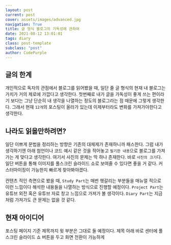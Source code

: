 ```yaml
---
layout: post
current: post
cover: assets/images/advanced.jpg
navigation: True
title: 글 형식 블로그의 가독성에 관하여
date: 2021-08-12 13:01:01
tags: diary
class: post-template
subclass: "post"
author: CodePurple
---
```


## 글의 한계

개인적으로 독자의 관점에서 블로그를 읽어봤을 때, 일단 줄 글 형식의 현재 내 블로그는 가치가 거의 제로에 가깝다고 생각한다. 첫번째로 내가 글을 가독성이 좋게 쓰는 편이라기 보다는 그냥 단순히 내 생각을 나열하는 정도의 블로그라는 점 때문에 그렇게 생각한다. 그래서 현재 `12개`의 포스팅이 올라가 있는데 이제부터라도 변화를 가져가야한다고 생각한다.

## 나라도 읽을만하려면?

일단 이쁘게 문법을 정리하는 방향은 기존의 대체제가 존재하니까 패스한다. 그럼 내가 생각하기엔 아래 첨언이나 코드 예시 같은 것을 적어놓고 `필기한 내용`으로 블로그를 가져가는 게 맞다고 생각한다. 여기서 사진의 문제는 딱 하나 존재한다. 바로 `사진의 크기`다. 일단 버튼을 통해 이미지를 풀스크린 슬라이드 쇼로 보여줄 수 있다면 좋을 거 같다. 커스터마이징이 가능한지 빠르게 찾아봐야겠다. <br>

컨텐츠 적인 측면으로 봤을 때, `Study Part`는 매번 헷갈리는 부분들을 매뉴얼 적으로 이런 느낌이다 해석한 내용들을 나열하는 방식으로 진행할 예정이다. `Project Part`는 유튜브 외전 혹은 유튜브 자료 창고 느낌으로 가져가 볼 생각이다. `Diary Part`는 지금처럼 가져가도 큰 문제는 없을 것 같다.

## 현재 아이디어

포스팅 페이지 기준 제목까지 윗 부분은 그대로 둘 예정이다. 제목 아래 바로 센터에 풀 스크린 슬라이드 쇼 버튼을 두고 화면 전환이 가능하게
